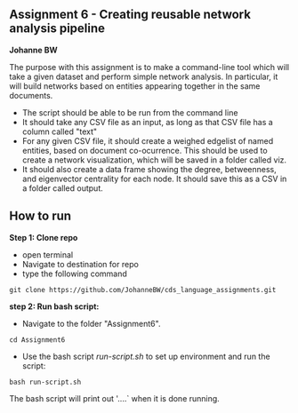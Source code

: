 ## Assignment 6 - Creating reusable network analysis pipeline
**Johanne BW**

The purpose with this assignment is to make a command-line tool which will take a given dataset and perform simple network analysis. 
In particular, it will build networks based on entities appearing together in the same documents.

- The script should be able to be run from the command line
- It should take any CSV file as an input, as long as that CSV file has a column called "text"
- For any given CSV file, it should create a weighed edgelist of named entities, based on document co-ocurrence. This should be used to create a network visualization, which will be saved in a folder called viz.
- It should also create a data frame showing the degree, betweenness, and eigenvector centrality for each node. It should save this as a CSV in a folder called output.

## How to run
**Step 1: Clone repo**
- open terminal
- Navigate to destination for repo
- type the following command
 ```console
 git clone https://github.com/JohanneBW/cds_language_assignments.git
 ```
**step 2: Run bash script:**
- Navigate to the folder "Assignment6".
```console
cd Assignment6
```  
- Use the bash script _run-script.sh_ to set up environment and run the script:  
```console
bash run-script.sh
```  
The bash script will print out '....` when it is done running. 

